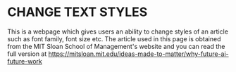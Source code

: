 # CHANGE TEXT STYLES

This is a webpage which gives users an ability to change styles of an article such as font family, font size etc. The article used in this page is obtained from the MIT Sloan School of Management's website and you can read the full version at https://mitsloan.mit.edu/ideas-made-to-matter/why-future-ai-future-work
